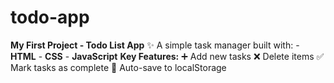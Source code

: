 # todo-app
**My First Project - Todo List App** ✨    A simple task manager built with:   - **HTML**   - **CSS**   - **JavaScript**    **Key Features:**   ➕ Add new tasks   ❌ Delete items   ✅ Mark tasks as complete   💾 Auto-save to localStorage
